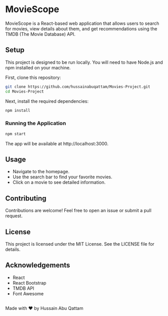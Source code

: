 
# MovieScope

MovieScope is a React-based web application that allows users to search for movies, view details about them, and get recommendations using the TMDB (The Movie Database) API.

## Setup

This project is designed to be run locally. You will need to have Node.js and npm installed on your machine.

First, clone this repository:

```sh
git clone https://github.com/hussainabuqattam/Movies-Project.git
cd Movies-Project
```
Next, install the required dependencies:
```sh
npm install

```
### Running the Application
```sh
npm start
```
The app will be available at http://localhost:3000.

## Usage

* Navigate to the homepage.
* Use the search bar to find your favorite movies.
* Click on a movie to see detailed information.
## Contributing

Contributions are welcome! Feel free to open an issue or submit a pull request.

## License

This project is licensed under the MIT License. See the LICENSE file for details.

## Acknowledgements

* React
* React Bootstrap
* TMDB API
* Font Awesome

## 

Made with ❤️ by Hussain Abu Qattam

